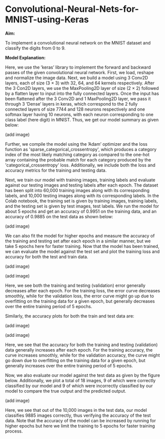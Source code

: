 # Convolutional-Neural-Nets-for-MNIST-using-Keras

**Aim:**

To implement a convolutional neural network on the MNIST dataset and classify the digits from 0 to 9.

**Model Explanation:**

Here, we use the ’keras’ library to implement the forward and backward passes of the given convolutional neural network. First, we load, reshape and normalize the image data. Next, we build a model using 3 Conv2D layers, each of size (3 × 3) with 32, 64, and 64 kernels respectively. After the 3 Con2D layers, we use the MaxPooling2D layer of size (2 × 2) followed by a flatten layer to input into the fully connected layers. Once the input has been flattened after the 3 Conv2D and 1 MaxPooling2D layer, we pass it through 3 ’Dense’ layers in keras, which correspond to the 2 fully connected layers of size 7744 and 128 neurons respectively and one softmax layer having 10 neurons, with each neuron corresponding to one class label (here digit) in MNIST. Thus, we get our model summary as given below:

(add image)

Further, we compile the model using the ’Adam’ optimizer and the loss function as 'sparse_categorical_crossentropy', which produces a category index of the most likely matching category as compared to the one-hot array containing the probable match for each category produced by the 'categorical_crossentropy' loss. Additionally, we include both the loss and accuracy metrics for the training and testing data.

Next, we train our model with training images, training labels and evaluate against our testing images and testing labels after each epoch. The dataset has been split into 60,000 training images along with its corresponding labels, and 10,000 testing images along with its corresponding labels. In the Colab notebook, the training set is given by training images, training labels, and the testing set is given by test images, test labels. We run the model for about 5 epochs and get an accuracy of 0.9951 on the training data, and an accuracy of 0.9885 on the test data as shown below:

(add image)

We can also fit the model for higher epochs and measure the accuracy of the training and testing set after each epoch in a similar manner, but we take 5 epochs here for faster training. Now that the model has been trained, we can evaluate the model against the test set and plot the training loss and accuracy for both the test and train data.

(add image)

(add image)

Here, we see both the training and testing (validation) error generally decreases after each epoch. For the training loss, the error curve decreases smoothly, while for the validation loss, the error curve might go up due to overfitting on the training data for a given epoch, but generally decreases over the entire training period of 5 epochs.

Similarly, the accuracy plots for both the train and test data are:

(add image)

(add image)

Here, we see that the accuracy for both the training and testing (validation) data generally increases after each epoch. For the training accuracy, the curve increases smoothly, while for the validation accuracy, the curve might go down due to overfitting on the training data for a given epoch, but generally increases over the entire training period of 5 epochs.

Now, we also evaluate our model against the test data as given by the figure below. Additionally, we plot a total of 18 images, 9 of which were correctly classified by our model and 9 of which were incorrectly classified by our model to compare the true output and the predicted output.

(add image)

Here, we see that out of the 10,000 images in the test data, our model classifies 9885 images correctly, thus verifying the accuracy of the test data. Note that the accuracy of the model can be increased by running for higher epochs but here we limit the training to 5 epochs for faster training process.
